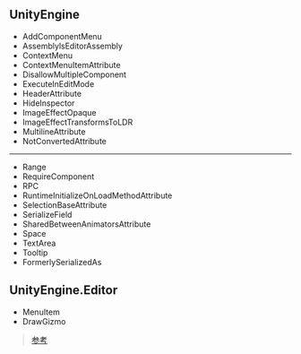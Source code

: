 ## UnityEngine

- AddComponentMenu
- AssemblylsEditorAssembly
- ContextMenu
- ContextMenuItemAttribute
- DisallowMultipleComponent
- ExecuteInEditMode
- HeaderAttribute
- HideInspector
- ImageEffectOpaque
- ImageEffectTransformsToLDR
- MultilineAttribute
- NotConvertedAttribute

---------------

- Range
- RequireComponent
- RPC
- RuntimeInitializeOnLoadMethodAttribute
- SelectionBaseAttribute
- SerializeField
- SharedBetweenAnimatorsAttribute
- Space
- TextArea
- Tooltip
- FormerlySerializedAs

## UnityEngine.Editor

- MenuItem
- DrawGizmo

> [参考](http://www.unity.5helpyou.com/3550.html)